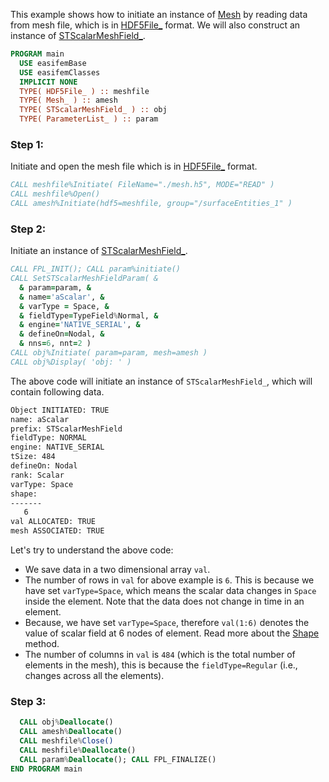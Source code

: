 This example shows how to initiate an instance of [Mesh](/docs-api/Mesh) by reading data from mesh file, which is in [HDF5File_](/docs-api/HDF5File) format. We will also construct an instance of [STScalarMeshField_](/docs-api/STScalarMeshField).

```fortran
PROGRAM main
  USE easifemBase
  USE easifemClasses
  IMPLICIT NONE
  TYPE( HDF5File_ ) :: meshfile
  TYPE( Mesh_ ) :: amesh
  TYPE( STScalarMeshField_ ) :: obj
  TYPE( ParameterList_ ) :: param
```

### Step 1:

Initiate and open the mesh file which is in [HDF5File_](/docs-api/HDF5File) format.

```fortran
CALL meshfile%Initiate( FileName="./mesh.h5", MODE="READ" )
CALL meshfile%Open()
CALL amesh%Initiate(hdf5=meshfile, group="/surfaceEntities_1" )
```

### Step 2:

Initiate an instance of [STScalarMeshField_](/docs-api/STScalarMeshField).

```fortran
CALL FPL_INIT(); CALL param%initiate()
CALL SetSTScalarMeshFieldParam( &
  & param=param, &
  & name='aScalar', &
  & varType = Space, &
  & fieldType=TypeField%Normal, &
  & engine='NATIVE_SERIAL', &
  & defineOn=Nodal, &
  & nns=6, nnt=2 )
CALL obj%Initiate( param=param, mesh=amesh )
CALL obj%Display( 'obj: ' )
```

The above code will initiate an instance of `STScalarMeshField_`, which will contain following data.

```txt
Object INITIATED: TRUE
name: aScalar
prefix: STScalarMeshField
fieldType: NORMAL
engine: NATIVE_SERIAL
tSize: 484
defineOn: Nodal
rank: Scalar
varType: Space
shape:
-------
   6
val ALLOCATED: TRUE
mesh ASSOCIATED: TRUE
```

Let's try to understand the above code:

- We save data in a two dimensional array `val`.
- The number of rows in `val` for above example is `6`. This is because we have set `varType=Space`, which means the scalar data changes in `Space` inside the element. Note that the data does not change in time in an element.
- Because, we have set `varType=Space`, therefore `val(1:6)` denotes the value of scalar field at 6 nodes of element. Read more about the [Shape](/docs-api/AbstractMeshField/AbstractMeshField_) method.
- The number of columns in `val` is `484` (which is the total number of elements in the mesh), this is because the `fieldType=Regular` (i.e., changes across all the elements).

### Step 3:

```fortran
  CALL obj%Deallocate()
  CALL amesh%Deallocate()
  CALL meshfile%Close()
  CALL meshfile%Deallocate()
  CALL param%Deallocate(); CALL FPL_FINALIZE()
END PROGRAM main
```
